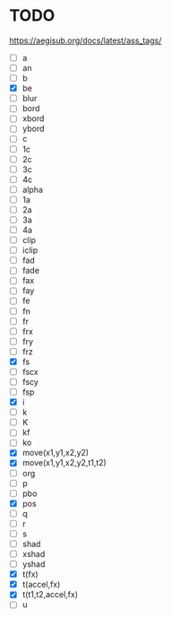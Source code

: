 # TODO

https://aegisub.org/docs/latest/ass_tags/

- [ ] a
- [ ] an
- [ ] b
- [x] be
- [ ] blur
- [ ] bord
- [ ] xbord
- [ ] ybord
- [ ] c
- [ ] 1c
- [ ] 2c
- [ ] 3c
- [ ] 4c
- [ ] alpha
- [ ] 1a
- [ ] 2a
- [ ] 3a
- [ ] 4a
- [ ] clip
- [ ] iclip
- [ ] fad
- [ ] fade
- [ ] fax
- [ ] fay
- [ ] fe
- [ ] fn
- [ ] fr
- [ ] frx
- [ ] fry
- [ ] frz
- [x] fs
- [ ] fscx
- [ ] fscy
- [ ] fsp
- [x] i
- [ ] k
- [ ] K
- [ ] kf
- [ ] ko
- [x] move(x1,y1,x2,y2)
- [x] move(x1,y1,x2,y2,t1,t2)
- [ ] org
- [ ] p
- [ ] pbo
- [x] pos
- [ ] q
- [ ] r
- [ ] s
- [ ] shad
- [ ] xshad
- [ ] yshad
- [x] t(fx)
- [x] t(accel,fx)
- [x] t(t1,t2,accel,fx)
- [ ] u
